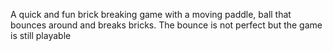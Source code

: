 A quick and fun  brick breaking game with a moving paddle, ball that bounces around and breaks bricks. The bounce is not perfect but the game is still playable
